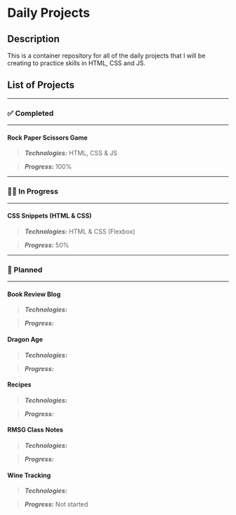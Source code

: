# Daily Projects

## Description

This is a container repository for all of the daily projects that I will be creating to practice skills in HTML, CSS and JS.

## List of Projects

---

### ✅ Completed

---

#### Rock Paper Scissors Game

> **_Technologies:_** HTML, CSS & JS

> **_Progress:_** 100%

---

### 🏃‍♀️ In Progress

---

#### CSS Snippets (HTML & CSS)

> **_Technologies:_** HTML & CSS (Flexbox)

> **_Progress:_** 50%

---

### 📝 Planned

---

#### Book Review Blog

> **_Technologies:_**

> **_Progress:_**

#### Dragon Age

> **_Technologies:_**

> **_Progress:_**

#### Recipes

> **_Technologies:_**

> **_Progress:_**

#### RMSG Class Notes

> **_Technologies:_**

> **_Progress:_**

#### Wine Tracking

> **_Technologies:_**

> **_Progress:_** Not started
